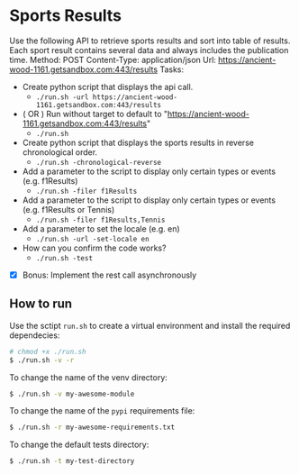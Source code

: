 # Sports Results

Use the following API to retrieve sports results and sort into table of results. Each sport result
contains several data and always includes the publication time.
Method: POST
Content-Type: application/json
Url: https://ancient-wood-1161.getsandbox.com:443/results
Tasks:

- Create python script that displays the api call.
  - `./run.sh -url https://ancient-wood-1161.getsandbox.com:443/results`
- ( OR ) Run without target to default to "https://ancient-wood-1161.getsandbox.com:443/results"
  - `./run.sh`
- Create python script that displays the sports results in reverse chronological order.
  - `./run.sh -chronological-reverse`
- Add a parameter to the script to display only certain types or events (e.g. f1Results)
  - `./run.sh -filer f1Results`
- Add a parameter to the script to display only certain types or events (e.g. f1Results or Tennis)
  - `./run.sh -filer f1Results,Tennis`
- Add a parameter to set the locale (e.g. en)
  - `./run.sh -url -set-locale en`
- How can you confirm the code works?
  - `./run.sh -test`
- [x] Bonus: Implement the rest call asynchronously

## How to run

Use the sctipt `run.sh` to create a virtual environment and install the required dependecies:

```bash
# chmod +x ./run.sh
$ ./run.sh -v -r
```

To change the name of the venv directory:

```bash
$ ./run.sh -v my-awesome-module
```

To change the name of the `pypi` requirements file:

```bash
$ ./run.sh -r my-awesome-requirements.txt
```

To change the default tests directory:

```bash
$ ./run.sh -t my-test-directory
```
